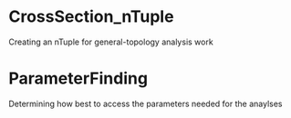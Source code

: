 # CrossSection_nTuple
Creating an nTuple for general-topology analysis work

# ParameterFinding
Determining how best to access the parameters needed for the anaylses
